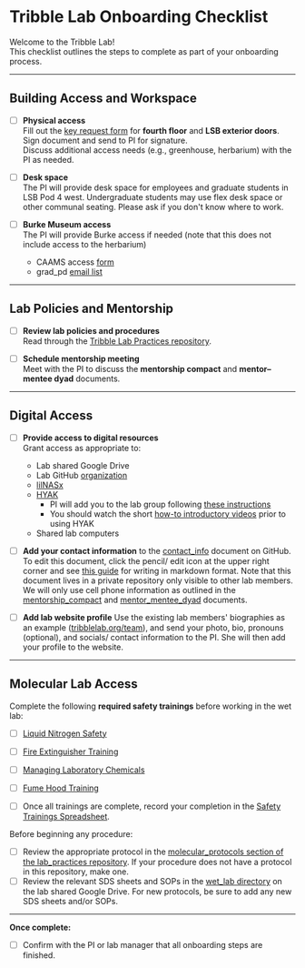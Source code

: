 # Tribble Lab Onboarding Checklist

Welcome to the Tribble Lab!  
This checklist outlines the steps to complete as part of your onboarding process. 

---

## Building Access and Workspace

- [ ] **Physical access**  
  Fill out the [key request form](https://www.biology.washington.edu/admin-gateway/departmental/key-cardswipe-access) for **fourth floor** and **LSB exterior doors**. Sign document and send to PI for signature.   
  Discuss additional access needs (e.g., greenhouse, herbarium) with the PI as needed.

- [ ] **Desk space**  
  The PI will provide desk space for employees and graduate students in LSB Pod 4 west. Undergraduate students may use flex desk space or other communal seating. Please ask if you don't know where to work. 

- [ ] **Burke Museum access**  
  The PI will provide Burke access if needed (note that this does not include access to the herbarium)
  - CAAMS access [form](https://forms.office.com/r/KL1cTkRvV2)
  - grad_pd [email list](https://mailman22.u.washington.edu/mailman/listinfo/burke_gradPD)
  
---

## Lab Policies and Mentorship

- [ ] **Review lab policies and procedures**  
  Read through the [Tribble Lab Practices repository](https://github.com/tribblelab/lab_practices).

- [ ] **Schedule mentorship meeting**  
  Meet with the PI to discuss the **mentorship compact** and **mentor–mentee dyad** documents.

---

## Digital Access

- [ ] **Provide access to digital resources**  
  Grant access as appropriate to:  
  - Lab shared Google Drive
  - Lab GitHub [organization](https://github.com/tribblelab)  
  - [lilNASx](https://github.com/tribblelab/lab_practices/blob/main/server_info.md)  
  - [HYAK](https://hyak.uw.edu/docs/)
    - PI will add you to the lab group following [these instructions](https://hyak.uw.edu/docs/join-group)
    - You should watch the short [how-to introductory videos](https://hyak.uw.edu/learn) prior to using HYAK
  - Shared lab computers

- [ ] **Add your contact information** to the [contact_info](https://github.com/tribblelab/internal/blob/main/contact_info.md) document on GitHub. To edit this document, click the pencil/ edit icon at the upper right corner and see [this guide](https://docs.github.com/en/get-started/writing-on-github/getting-started-with-writing-and-formatting-on-github/quickstart-for-writing-on-github) for writing in markdown format. Note that this document lives in a private repository only visible to other lab members. We will only use cell phone information as outlined in the [mentorship_compact](https://github.com/tribblelab/lab_practices/blob/main/mentorship_compact.md) and [mentor_mentee_dyad](https://github.com/tribblelab/lab_practices/blob/main/mentor_mentee_dyad.md) documents.

- [ ] **Add lab website profile**
  Use the existing lab members' biographies as an example ([tribblelab.org/team](https://tribblelab.org/team)), and send your photo, bio, pronouns (optional), and socials/ contact information to the PI. She will then add your profile to the website. 

---

## Molecular Lab Access

Complete the following **required safety trainings** before working in the wet lab:

- [ ] [Liquid Nitrogen Safety](https://www.ehs.washington.edu/training/liquid-nitrogen-safety-online)  
- [ ] [Fire Extinguisher Training](https://www.ehs.washington.edu/training/fire-extinguisher-training-online)  
- [ ] [Managing Laboratory Chemicals](https://www.ehs.washington.edu/training/managing-laboratory-chemicals-online)  
- [ ] [Fume Hood Training](https://www.ehs.washington.edu/training/fume-hood-training-online)

- [ ] Once all trainings are complete, record your completion in the [Safety Trainings Spreadsheet](https://urldefense.com/v3/__https://docs.google.com/spreadsheets/d/1BtiMnVqTWQKF9rYF_aulB1vvZxq-NE3c0_LEdKh-x2Y/edit?usp=sharing__;!!K-Hz7m0Vt54!k9WFPTDmiu90a9z_AUDf5tvNnpFIb9Iyq8R-SBdWregKi-PGcVRdTUHOIku3QubhW2XEZ80WrmNn55lFY6pKVaYtv4g$).

Before beginning any procedure:

- [ ] Review the appropriate protocol in the [molecular_protocols section of the lab_practices repository](https://github.com/tribblelab/lab_practices/tree/main/molecular_protocols). If your procedure does not have a protocol in this repository, make one. 
- [ ] Review the relevant SDS sheets and SOPs in the [wet_lab directory](https://drive.google.com/drive/folders/1J7hvO_3rrFGMuC97lV8Th66K7FN8YiBe?usp=drive_link) on the lab shared Google Drive. For new protocols, be sure to add any new SDS sheets and/or SOPs. 

---

**Once complete:**  
- [ ] Confirm with the PI or lab manager that all onboarding steps are finished.
